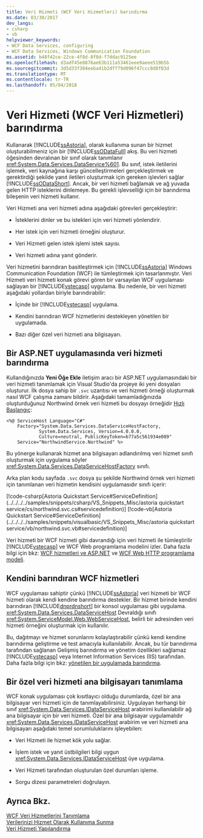 ```yaml
---
title: Veri Hizmeti (WCF Veri Hizmetleri) barındırma
ms.date: 03/30/2017
dev_langs:
- csharp
- vb
helpviewer_keywords:
- WCF Data Services, configuring
- WCF Data Services, Windows Communication Foundation
ms.assetid: b48f42ce-22ce-4f8d-8f0d-f7ddac9125ee
ms.openlocfilehash: d3adf45e0876ae63b111a53461eee9aeee519b5b
ms.sourcegitcommit: 3d5d33f384eeba41b2dff79d096f47ccc8d8f03d
ms.translationtype: MT
ms.contentlocale: tr-TR
ms.lasthandoff: 05/04/2018
---
```

# <a name="hosting-the-data-service-wcf-data-services"></a>Veri Hizmeti (WCF Veri Hizmetleri) barındırma
Kullanarak [!INCLUDE[ssAstoria](../../../../includes/ssastoria-md.md)], olarak kullanıma sunan bir hizmet oluşturabilmeniz için bir [!INCLUDE[ssODataFull](../../../../includes/ssodatafull-md.md)] akış. Bu veri hizmeti öğesinden devralınan bir sınıf olarak tanımlanır <xref:System.Data.Services.DataService%601>. Bu sınıf, istek iletilerini işlemek, veri kaynağına karşı güncelleştirmeleri gerçekleştirmek ve gerektirdiği şekilde yanıt iletileri oluşturmak için gereken işlevleri sağlar [!INCLUDE[ssODataShort](../../../../includes/ssodatashort-md.md)]. Ancak, bir veri hizmeti bağlamak ve ağ yuvada gelen HTTP isteklerini dinlemeye. Bu gerekli işlevselliği için bir barındırma bileşenin veri hizmeti kullanır.  
  
 Veri Hizmeti ana veri hizmeti adına aşağıdaki görevleri gerçekleştirir:  
  
-   İsteklerini dinler ve bu istekleri için veri hizmeti yönlendirir.  
  
-   Her istek için veri hizmeti örneğini oluşturur.  
  
-   Veri Hizmeti gelen istek işlemi istek sayısı.  
  
-   Veri hizmeti adına yanıt gönderir.  
  
 Veri hizmetini barındıran basitleştirmek için [!INCLUDE[ssAstoria](../../../../includes/ssastoria-md.md)] Windows Communication Foundation (WCF) ile tümleştirmek için tasarlanmıştır. Veri Hizmeti veri hizmeti konak görevi gören bir varsayılan WCF uygulaması sağlayan bir [!INCLUDE[vstecasp](../../../../includes/vstecasp-md.md)] uygulama. Bu nedenle, bir veri hizmeti aşağıdaki yollardan biriyle barındırabilir:  
  
-   İçinde bir [!INCLUDE[vstecasp](../../../../includes/vstecasp-md.md)] uygulama.  
  
-   Kendini barındıran WCF hizmetlerini destekleyen yönetilen bir uygulamada.  
  
-   Bazı diğer özel veri hizmeti ana bilgisayarı.  
  
## <a name="hosting-a-data-service-in-an-aspnet-application"></a>Bir ASP.NET uygulamasında veri hizmeti barındırma  
 Kullandığınızda **Yeni Öğe Ekle** iletişim aracı bir ASP.NET uygulamasındaki bir veri hizmeti tanımlamak için Visual Studio'da projeye iki yeni dosyaları oluşturur. İlk dosya sahip bir `.svc` uzantısı ve veri hizmeti örneği oluşturmak nasıl WCF çalışma zamanı bildirir. Aşağıdaki tamamladığınızda oluşturduğunuz Northwind örnek veri hizmeti bu dosyayı örneğidir [Hızlı Başlangıç](../../../../docs/framework/data/wcf/quickstart-wcf-data-services.md):  
  
```  
<%@ ServiceHost Language="C#"   
    Factory="System.Data.Services.DataServiceHostFactory,   
            System.Data.Services, Version=4.0.0.0,   
            Culture=neutral, PublicKeyToken=b77a5c561934e089"   
    Service="NorthwindService.Northwind" %>   
```  
  
 Bu yönerge kullanarak hizmet ana bilgisayarı adlandırılmış veri hizmet sınıfı oluşturmak için uygulama söyler <xref:System.Data.Services.DataServiceHostFactory> sınıfı.  
  
 Arka plan kodu sayfada `.svc` dosya şu şekilde Northwind örnek veri hizmeti için tanımlanan veri hizmetin kendisini uygulamasıdır sınıfı içerir:  
  
 [!code-csharp[Astoria Quickstart Service#ServiceDefinition](../../../../samples/snippets/csharp/VS_Snippets_Misc/astoria quickstart service/cs/northwind.svc.cs#servicedefinition)]
 [!code-vb[Astoria Quickstart Service#ServiceDefinition](../../../../samples/snippets/visualbasic/VS_Snippets_Misc/astoria quickstart service/vb/northwind.svc.vb#servicedefinition)]  
  
 Veri hizmeti bir WCF hizmeti gibi davrandığı için veri hizmeti ile tümleştirilir [!INCLUDE[vstecasp](../../../../includes/vstecasp-md.md)] ve WCF Web programlama modelini izler. Daha fazla bilgi için bkz: [WCF hizmetleri ve ASP.NET](../../../../docs/framework/wcf/feature-details/wcf-services-and-aspnet.md) ve [WCF Web HTTP programlama modeli](../../../../docs/framework/wcf/feature-details/wcf-web-http-programming-model.md).  
  
## <a name="self-hosted-wcf-services"></a>Kendini barındıran WCF hizmetleri  
 WCF uygulaması sahiptir çünkü [!INCLUDE[ssAstoria](../../../../includes/ssastoria-md.md)] veri hizmeti bir WCF hizmeti olarak kendi kendine barındırma destekler. Bir hizmet birinde kendini barındıran [!INCLUDE[dnprdnshort](../../../../includes/dnprdnshort-md.md)] bir konsol uygulaması gibi uygulama. <xref:System.Data.Services.DataServiceHost> Devraldığı sınıfı <xref:System.ServiceModel.Web.WebServiceHost>, belirli bir adresinden veri hizmeti örneğini oluşturmak için kullanılır.  
  
 Bu, dağıtmayı ve hizmet sorunlarını kolaylaştırabilir çünkü kendi kendine barındırma geliştirme ve test amacıyla kullanılabilir. Ancak, bu tür barındırma tarafından sağlanan Gelişmiş barındırma ve yönetim özellikleri sağlamaz [!INCLUDE[vstecasp](../../../../includes/vstecasp-md.md)] veya Internet Information Services (IIS) tarafından. Daha fazla bilgi için bkz: [yönetilen bir uygulamada barındırma](../../../../docs/framework/wcf/feature-details/hosting-in-a-managed-application.md).  
  
## <a name="defining-a-custom-data-service-host"></a>Bir özel veri hizmeti ana bilgisayarı tanımlama  
 WCF konak uygulaması çok kısıtlayıcı olduğu durumlarda, özel bir ana bilgisayar veri hizmeti için de tanımlayabilirsiniz. Uygulayan herhangi bir sınıf <xref:System.Data.Services.IDataServiceHost> arabirimi kullanılabilir ağ ana bilgisayar için bir veri hizmeti. Özel bir ana bilgisayar uygulamalıdır <xref:System.Data.Services.IDataServiceHost> arabirim ve veri hizmeti ana bilgisayarı aşağıdaki temel sorumluluklarını işleyebilen:  
  
-   Veri Hizmeti ile hizmet kök yolu sağlar.  
  
-   İşlem istek ve yanıt üstbilgileri bilgi uygun <xref:System.Data.Services.IDataServiceHost> üye uygulama.  
  
-   Veri Hizmeti tarafından oluşturulan özel durumları işleme.  
  
-   Sorgu dizesi parametreleri doğrulayın.  
  
## <a name="see-also"></a>Ayrıca Bkz.  
 [WCF Veri Hizmetlerini Tanımlama](../../../../docs/framework/data/wcf/defining-wcf-data-services.md)  
 [Verilerinizi Hizmet Olarak Kullanıma Sunma](../../../../docs/framework/data/wcf/exposing-your-data-as-a-service-wcf-data-services.md)  
 [Veri Hizmeti Yapılandırma](../../../../docs/framework/data/wcf/configuring-the-data-service-wcf-data-services.md)
